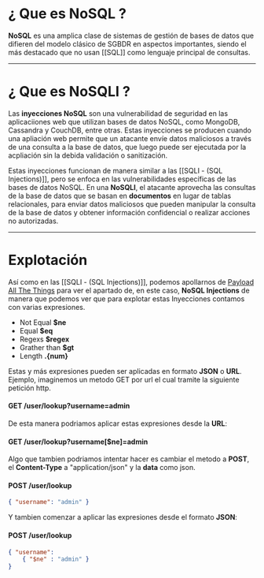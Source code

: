 # ¿ Que es **NoSQL** ? 

**NoSQL** es una amplica clase de sistemas de gestión de bases de datos que difieren del modelo clásico de SGBDR  en aspectos importantes, siendo el más destacado que no usan [[SQL]] como lenguaje principal de consultas.

----
# ¿ Que es **NoSQLI** ?

Las **inyecciones NoSQL** son una vulnerabilidad de seguridad en las aplicaciiones web que utilizan bases de datos NoSQL, como MongoDB, Cassandra y CouchDB, entre otras. Estas inyecciones se producen cuando una apliación web permite que un atacante envíe datos maliciosos a través de una consulta a la base de datos, que luego puede ser ejecutada por la acpliación sin la debida validación o sanitización. 

Estas inyecciones funcionan de manera similar a las [[SQLI - (SQL Injections)]], pero se enfoca en las vulnerabilidades específicas de las bases de datos NoSQL. En una **NoSQLI**, el atacante aprovecha las consultas de la base de datos que se basan en **documentos** en lugar de tablas relacionales, para enviar datos maliciosos que pueden manipular la consulta de la base de datos y obtener información confidencial o realizar acciones no autorizadas. 

----
# Explotación 

Así como en las [[SQLI - (SQL Injections)]], podemos apollarnos de [Payload All The Things](https://github.com/swisskyrepo/PayloadsAllTheThings) para ver el apartado de, en este caso, **NoSQL Injections** de manera que podemos ver que para explotar estas Inyecciones contamos con varias expresiones.

- Not Equal **$ne**
- Equal **$eq** 
- Regexs **$regex** 
- Grather than **$gt** 
- Length **.{num}**

Estas y más expresiones pueden ser aplicadas en formato **JSON** o **URL**.  Ejemplo, imaginemos un metodo GET por url el cual tramite la siguiente petición http. 
#### GET /user/lookup?username=admin

De esta manera podriamos aplicar estas expresiones desde la **URL**:
#### GET /user/lookup?username\[$ne\]=admin

Algo que tambien podriamos intentar hacer es cambiar el metodo a **POST**, el **Content-Type** a "application/json" y la **data** como json.
#### POST /user/lookup 

```json
{ "username": "admin" }
```

Y tambien comenzar a aplicar las expresiones desde el formato **JSON**: 
#### POST /user/lookup 

```json
{ "username": 
	{ "$ne" : "admin" }
}
```
  
